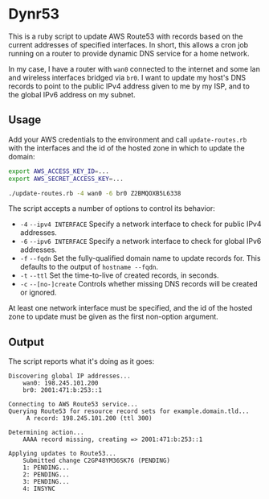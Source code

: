Dynr53
======

This is a ruby script to update AWS Route53 with records based on the current
addresses of specified interfaces. In short, this allows a cron job running on a
router to provide dynamic DNS service for a home network.

In my case, I have a router with `wan0` connected to the internet and some
lan and wireless interfaces bridged via `br0`. I want to update my host's DNS
records to point to the public IPv4 address given to me by my ISP, and to the
global IPv6 address on my subnet.

## Usage

Add your AWS credentials to the environment and call `update-routes.rb` with
the interfaces and the id of the hosted zone in which to update the domain:

```bash
export AWS_ACCESS_KEY_ID=...
export AWS_SECRET_ACCESS_KEY=...

./update-routes.rb -4 wan0 -6 br0 Z2BMQOXB5L6338
```

The script accepts a number of options to control its behavior:

* `-4` `--ipv4 INTERFACE`
  Specify a network interface to check for public IPv4 addresses.
* `-6` `--ipv6 INTERFACE`
  Specify a network interface to check for global IPv6 addresses.
* `-f` `--fqdn`
  Set the fully-qualified domain name to update records for. This defaults to
  the output of `hostname --fqdn`.
* `-t` `--ttl`
  Set the time-to-live of created records, in seconds.
* `-c` `--[no-]create`
  Controls whether missing DNS records will be created or ignored.

At least one network interface must be specified, and the id of the hosted zone
to update must be given as the first non-option argument.

## Output

The script reports what it's doing as it goes:

```
Discovering global IP addresses...
    wan0: 198.245.101.200
    br0: 2001:471:b:253::1

Connecting to AWS Route53 service...
Querying Route53 for resource record sets for example.domain.tld...
     A record: 198.245.101.200 (ttl 300)

Determining action...
    AAAA record missing, creating => 2001:471:b:253::1

Applying updates to Route53...
    Submitted change C2GP48YM36SK76 (PENDING)
    1: PENDING...
    2: PENDING...
    3: PENDING...
    4: INSYNC
```
